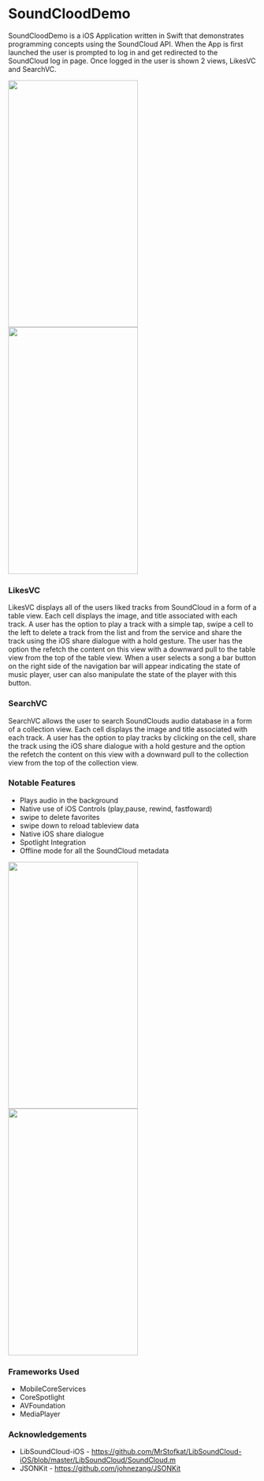 # SoundCloodDemo
SoundCloodDemo is a iOS Application written in Swift that demonstrates programming concepts using the SoundCloud API. When the App is first launched the user is prompted to log in and get redirected to the SoundCloud log in page. Once logged in the user is shown 2 views, LikesVC and SearchVC. 

<img src="http://i.imgur.com/2xHaA4j.png" width="263" height="500">
<img src="http://i.imgur.com/XbwvxvL.png" width="263" height="500">

### LikesVC
  LikesVC displays all of the users liked tracks from SoundCloud in a form of a table view. Each cell displays the image, and title associated with each track. A user has the option to play a track with a simple tap, swipe a cell to the left to delete a track from the list and from the service and share the track using the iOS share dialogue with a hold gesture. The user has the option the refetch the content on this view with a downward pull to the table view from the top of the table view. When a user selects a song a bar button on the right side of the navigation bar will appear indicating the state of music player, user can also manipulate the state of the player with this button. 
### SearchVC 
  SearchVC allows the user to search SoundClouds audio database in a form of a collection view. Each cell displays the image and title associated with each track. A user has the option to play tracks by clicking on the cell, share the track using the iOS share dialogue with a hold gesture and the option the refetch the content on this view with a downward pull to the collection view from the top of the collection view. 
  
### Notable Features
- Plays audio in the background 
- Native use of iOS Controls (play,pause, rewind, fastfoward)
- swipe to delete favorites 
- swipe down to reload tableview data
- Native iOS share dialogue
- Spotlight Integration
- Offline mode for all the SoundCloud metadata

<img src="http://i.imgur.com/xtYcuuj.png" width="263" height="500">
<img src="http://i.imgur.com/Ld2y1xu.png" width="263" height="500">

### Frameworks Used
- MobileCoreServices
- CoreSpotlight
- AVFoundation
- MediaPlayer

### Acknowledgements
- LibSoundCloud-iOS - https://github.com/MrStofkat/LibSoundCloud-iOS/blob/master/LibSoundCloud/SoundCloud.m
- JSONKit - https://github.com/johnezang/JSONKit

